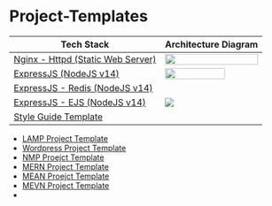 # Project-Templates
| Tech Stack  | Architecture Diagram |
| ------------- | ------------- |
| [Nginx - Httpd (Static Web Server)](https://github.com/paulAlexSerban/template-nginx-httpd)  | <img src="https://github.com/paulAlexSerban/template-nginx-httpd/blob/main/wiki/architecture/architecture.png" width="100%"><img/>|
| [ExpressJS (NodeJS v14)](https://github.com/paulAlexSerban/template-nodejs-14)  | <img src="https://github.com/paulAlexSerban/template-nodejs-14/blob/main/wiki/architecture/architecture.png" width="80%"><img/> |
| [ExpressJS - Redis (NodeJS v14)](https://github.com/paulAlexSerban/template-nodejs-redis) | |
| [ExpressJS - EJS (NodeJS v14)](https://github.com/paulAlexSerban/ejs-template) | <img src="https://github.com/paulAlexSerban/template-ejs/blob/main/wiki/architecture/architecture.png"><img/>|
| [Style Guide Template](https://github.com/paulAlexSerban/style-guide-template) | |

- [LAMP Project Template]()
- [Wordpress Project Template]()
- [NMP Proejct Template]()
- [MERN Project Template]()
- [MEAN Proejct Template]()
- [MEVN Project Template]()
- 
